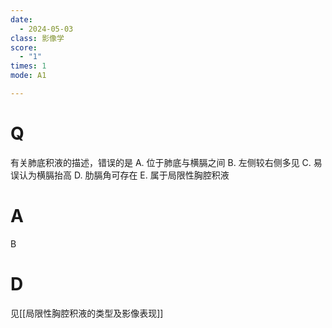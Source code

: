 ```yaml
---
date:
  - 2024-05-03
class: 影像学
score:
  - "1"
times: 1
mode: A1

---
```



# Q
有关肺底积液的描述，错误的是
A. 位于肺底与横膈之间 
B. 左侧较右侧多见
C. 易误认为横膈抬高 
D. 肋膈角可存在
E. 属于局限性胸腔积液

# A

B



# D


见[[局限性胸腔积液的类型及影像表现]]